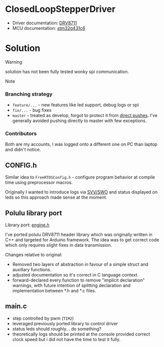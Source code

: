 # ClosedLoopStepperDriver
- Driver documentation: [DRV8711](https://www.ti.com/lit/ds/symlink/drv8711.pdf?ts=1715386038928)
- MCU documentation: [stm32g431c6](https://www.st.com/resource/en/datasheet/stm32g431c6.pdf)

# Solution
> [!WARNING]  
> solution has not been fully tested wonky spi communication.

> [!NOTE] 
> ### Branching strategy
> - `feature/...` - new features like led support, debug logs or spi
> - `fix/...` - bug fixes
> - `master` - treated as develop, forgot to protect it from [direct pushes](https://docs.github.com/en/repositories/configuring-branches-and-merges-in-your-repository/managing-protected-branches/managing-a-branch-protection-rule).
> I've generally avoided pushing directly to master with few exceptions.
> ### Contributors
> Both are my accounts, I was logged onto a different one on PC than laptop and didn't notice.
## CONFIG.h
Similar idea to `FreeRTOSConfig.h` - configure program behavior at compile time using preprocessor macros.

Originally I wanted to introduce logs via [SVV/SWO](https://stackoverflow.com/a/65661978) and status displayed on leds so this approach made sense at the moment.
## Polulu library port
Library port: [engine.h](https://github.com/iningrum/ClosedLoopStepperDriver/blob/master/Core/Inc/DRV8711/engine.h)

I've ported polulu DRV8711 header library which was originally written in C++ and targeted for Arduino framework. The idea was to get correct code which only requires slight fixes in data transmission.

Changes relative to original:
- Removed two layers of abstraction in favour of a simple struct and auxillary functions.
- adjusted documentation so it's correct in C language context.
- forward-declared every function to remove "implicit declaration" warnings, with future intention of splitting declaration and implementation between *.h and *.c files.

## main.c
- step controlled by pwm (`TIM2`)
- leveraged previously ported library to control driver
- status leds should roughly... do something?
- theoretically logs should be printed at the console provided correct clock speed but i did not have the time to test it fully.